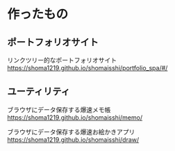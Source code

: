 # 作ったもの

## ポートフォリオサイト

リンクツリー的なポートフォリオサイト
https://shoma1219.github.io/shomaisshi/portfolio_spa/#/

## ユーティリティ

ブラウザにデータ保存する爆速メモ帳
https://shoma1219.github.io/shomaisshi/memo/

ブラウザにデータ保存する爆速お絵かきアプリ
https://shoma1219.github.io/shomaisshi/draw/

